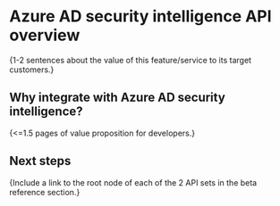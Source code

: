 # Azure AD security intelligence API overview

{1-2 sentences about the value of this feature/service to its target customers.} 

## Why integrate with Azure AD security intelligence?

{<=1.5 pages of value proposition for developers.}

## Next steps

{Include a link to the root node of each of the 2 API sets in the beta reference section.}